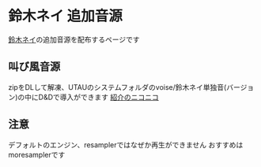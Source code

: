 # 鈴木ネイ 追加音源
[鈴木ネイ](https://suzukinei.jimdofree.com/)の追加音源を配布するページです

## 叫び風音源
zipをDLして解凍、UTAUのシステムフォルダのvoise/鈴木ネイ単独音(バージョン)の中にD&Dで導入ができます
[紹介のニコニコ](https://nico.ms/sm39723161)

## 注意
デフォルトのエンジン、resamplerではなぜか再生ができません
おすすめはmoresamplerです
